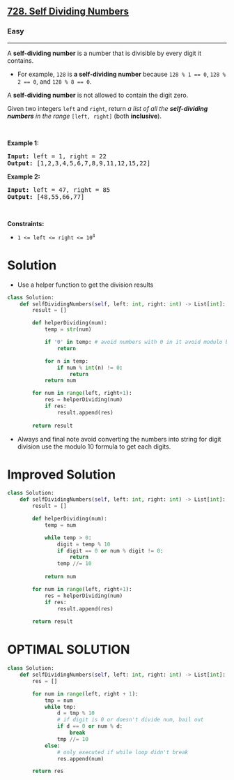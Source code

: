 <h2><a href="https://leetcode.com/problems/self-dividing-numbers">728. Self Dividing Numbers</a></h2><h3>Easy</h3><hr><p>A <strong>self-dividing number</strong> is a number that is divisible by every digit it contains.</p>

<ul>
	<li>For example, <code>128</code> is <strong>a self-dividing number</strong> because <code>128 % 1 == 0</code>, <code>128 % 2 == 0</code>, and <code>128 % 8 == 0</code>.</li>
</ul>

<p>A <strong>self-dividing number</strong> is not allowed to contain the digit zero.</p>

<p>Given two integers <code>left</code> and <code>right</code>, return <em>a list of all the <strong>self-dividing numbers</strong> in the range</em> <code>[left, right]</code> (both <strong>inclusive</strong>).</p>

<p>&nbsp;</p>
<p><strong class="example">Example 1:</strong></p>
<pre><strong>Input:</strong> left = 1, right = 22
<strong>Output:</strong> [1,2,3,4,5,6,7,8,9,11,12,15,22]
</pre><p><strong class="example">Example 2:</strong></p>
<pre><strong>Input:</strong> left = 47, right = 85
<strong>Output:</strong> [48,55,66,77]
</pre>
<p>&nbsp;</p>
<p><strong>Constraints:</strong></p>

<ul>
	<li><code>1 &lt;= left &lt;= right &lt;= 10<sup>4</sup></code></li>
</ul>

# Solution 
* Use a helper function to get the division results 

```python
class Solution:
    def selfDividingNumbers(self, left: int, right: int) -> List[int]:
        result = []

        def helperDividing(num):
            temp = str(num)

            if '0' in temp: # avoid numbers with 0 in it avoid modulo by zero error
                return 

            for n in temp:
                if num % int(n) != 0:
                    return 
            return num

        for num in range(left, right+1):
            res = helperDividing(num)
            if res:
                result.append(res)
        
        return result
```

* Always and final note avoid converting the numbers into string for digit division use the modulo 10 formula to get each digits.

# Improved Solution
```python
class Solution:
    def selfDividingNumbers(self, left: int, right: int) -> List[int]:
        result = []

        def helperDividing(num):
            temp = num

            while temp > 0:
                digit = temp % 10
                if digit == 0 or num % digit != 0:
                    return
                temp //= 10
            
            return num

        for num in range(left, right+1):
            res = helperDividing(num)
            if res:
                result.append(res)
        
        return result
```

# OPTIMAL SOLUTION
```python
class Solution:
    def selfDividingNumbers(self, left: int, right: int) -> List[int]:
        res = []

        for num in range(left, right + 1):
            tmp = num
            while tmp:
                d = tmp % 10
                # if digit is 0 or doesn't divide num, bail out
                if d == 0 or num % d:
                    break
                tmp //= 10
            else:
                # only executed if while loop didn't break
                res.append(num)

        return res
```
